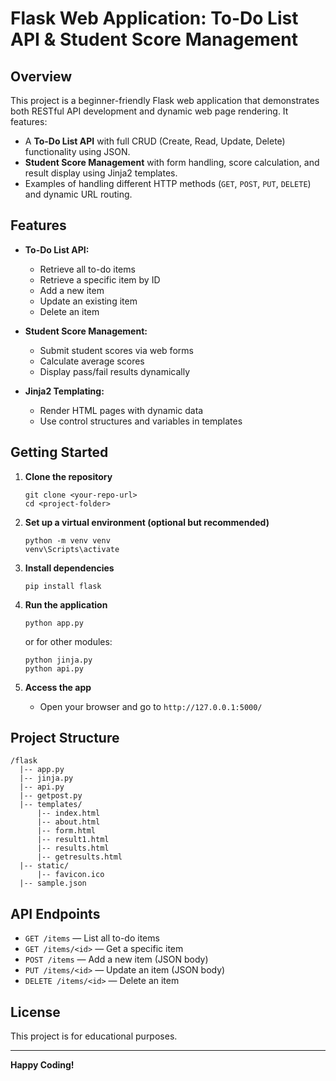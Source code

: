 # Flask Web Application: To-Do List API & Student Score Management

## Overview

This project is a beginner-friendly Flask web application that demonstrates both RESTful API development and dynamic web page rendering. It features:

- A **To-Do List API** with full CRUD (Create, Read, Update, Delete) functionality using JSON.
- **Student Score Management** with form handling, score calculation, and result display using Jinja2 templates.
- Examples of handling different HTTP methods (`GET`, `POST`, `PUT`, `DELETE`) and dynamic URL routing.

## Features

- **To-Do List API:**  
  - Retrieve all to-do items  
  - Retrieve a specific item by ID  
  - Add a new item  
  - Update an existing item  
  - Delete an item

- **Student Score Management:**  
  - Submit student scores via web forms  
  - Calculate average scores  
  - Display pass/fail results dynamically

- **Jinja2 Templating:**  
  - Render HTML pages with dynamic data  
  - Use control structures and variables in templates

## Getting Started

1. **Clone the repository**  
   ```
   git clone <your-repo-url>
   cd <project-folder>
   ```

2. **Set up a virtual environment (optional but recommended)**  
   ```
   python -m venv venv
   venv\Scripts\activate
   ```

3. **Install dependencies**  
   ```
   pip install flask
   ```

4. **Run the application**  
   ```
   python app.py
   ```
   or for other modules:
   ```
   python jinja.py
   python api.py
   ```

5. **Access the app**  
   - Open your browser and go to `http://127.0.0.1:5000/`

## Project Structure

```
/flask
  |-- app.py
  |-- jinja.py
  |-- api.py
  |-- getpost.py
  |-- templates/
      |-- index.html
      |-- about.html
      |-- form.html
      |-- result1.html
      |-- results.html
      |-- getresults.html
  |-- static/
      |-- favicon.ico
  |-- sample.json
```

## API Endpoints

- `GET /items` — List all to-do items
- `GET /items/<id>` — Get a specific item
- `POST /items` — Add a new item (JSON body)
- `PUT /items/<id>` — Update an item (JSON body)
- `DELETE /items/<id>` — Delete an item

## License

This project is for educational purposes.

---

**Happy Coding!**
